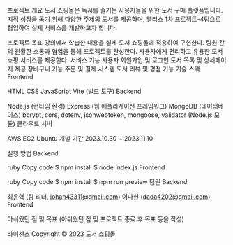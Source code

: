 프로젝트 개요
도서 쇼핑몰은 독서를 즐기는 사용자들을 위한 도서 구매 플랫폼입니다. 지적 성장을 돕기 위해 다양한 주제의 도서를 제공하며, 엘리스 1차 프로젝트-4팀으로 협업하여 실제 서비스를 개발하고자 합니다.

프로젝트 목표
강의에서 학습한 내용을 실제 도서 쇼핑몰에 적용하여 구현한다.
팀원 간의 원활한 소통과 협업을 통해 프로젝트를 완성한다.
사용자에게 편리하고 유용한 도서 쇼핑 서비스를 제공한다.
서비스 기능
사용자 회원가입 및 로그인
도서 목록 및 상세페이지 제공
장바구니 기능
주문 및 결제 시스템
도서 리뷰 및 평점 기능
기술 스택
Frontend

HTML
CSS
JavaScript
Vite (빌드 도구)
Backend

Node.js (런타임 환경)
Express (웹 애플리케이션 프레임워크)
MongoDB (데이터베이스)
bcrypt, cors, dotenv, jsonwebtoken, mongoose, validator (Node.js 모듈)
클라우드 서버

AWS EC2 Ubuntu
개발 기간
2023.10.30 ~ 2023.11.10

실행 방법
Backend

ruby
Copy code
$ npm install
$ node index.js
Frontend

ruby
Copy code
$ npm install
$ npm run preview
팀원
Backend

최윤혁 (팀 리더, johan43311@gmail.com)
이다현 (dada4202@gmail.com)
Frontend

아쉬웠던 점 및 목표
(아쉬웠던 점 및 프로젝트 종료 후 목표 등을 작성)

라이센스
Copyright © 2023 도서 쇼핑몰
